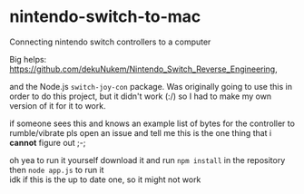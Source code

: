 # nintendo-switch-to-mac
 Connecting nintendo switch controllers to a computer


 Big helps:
 https://github.com/dekuNukem/Nintendo_Switch_Reverse_Engineering,
 
 and the Node.js `switch-joy-con` package. Was originally going to use this in order to do this project, but it didn't work (:/) so I had to make my own version of it for it to work.
 
 
 
 
 if someone sees this and knows an example list of bytes for the controller to rumble/vibrate pls open an issue and tell me this is the one thing that i **cannot** figure out ;-;  


oh yea to run it yourself download it and run `npm install` in the repository then `node app.js` to run it  
idk if this is the up to date one, so it might not work
